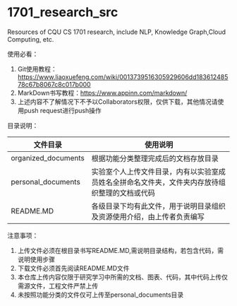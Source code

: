 # 1701_research_src
Resources of CQU CS 1701 research, include NLP, Knowledge Graph,Cloud Computing, etc.

使用必看：

1. Git使用教程：https://www.liaoxuefeng.com/wiki/0013739516305929606dd18361248578c67b8067c8c017b000
2. MarkDown书写教程：https://www.appinn.com/markdown/
3. 上述内容不了解情况下不予以Collaborators权限，仅供下载，其他情况请使用push request进行push操作

目录说明：

| 文件目录            | 使用说明                                                                                       |
| ------------------- | ---------------------------------------------------------------------------------------------- |
| organized_documents | 根据功能分类整理完成后的文档存放目录                                                           |
| personal_documents  | 实验室个人上传文件目录，内有以实验室成员姓名全拼命名文件夹，文件夹内存放待组织整理的文档或代码 |
| README.MD                    | 各级目录下均有此文件，用于说明目录组织及资源使用介绍，由上传者负责编写                                                                                               |

注意事项：

1. 上传文件必须在根目录书写README.MD,需说明目录结构，若包含代码，需说明使用步骤
2. 下载文件必须首先阅读README.MD文件
3. 本仓库上传内容仅限于研究学习中所需的文档、图表、代码，其中代码上传仅需源文件，工程文件严禁上传
4. 未按照功能分类的文件仅可上传至personal_documents目录
